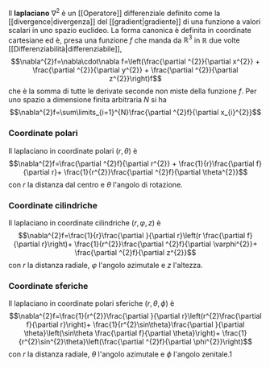 Il **laplaciano** $\nabla^{2}$ è un [[Operatore]] differenziale definito come la [[divergence|divergenza]] del [[gradient|gradiente]] di una funzione a valori scalari in uno spazio euclideo. La forma canonica è definita in coordinate cartesiane ed è, presa una funzione $f$ che manda da $\mathbb{R}^{3}$ in $\mathbb{R}$ due volte [[Differenziabilità|differenziabile]],
$$\nabla^{2}f=\nabla\cdot\nabla f=\left(\frac{\partial ^{2}}{\partial x^{2}} + \frac{\partial ^{2}}{\partial y^{2}} + \frac{\partial ^{2}}{\partial z^{2}}\right)f$$
che è la somma di tutte le derivate seconde non miste della funzione $f$. Per uno spazio a dimensione finita arbitraria $N$ si ha
$$\nabla^{2}f=\sum\limits_{i=1}^{N}\frac{\partial ^{2}f}{\partial x_{i}^{2}}$$
### Coordinate polari
Il laplaciano in coordinate polari $(r,\theta)$ è
$$\nabla^{2}f=\frac{\partial ^{2}f}{\partial r^{2}} + \frac{1}{r}\frac{\partial f}{\partial r}+ \frac{1}{r^{2}}\frac{\partial ^{2}f}{\partial \theta^{2}}$$
con $r$ la distanza dal centro e $\theta$ l'angolo di rotazione.
### Coordinate cilindriche
Il laplaciano in coordinate cilindriche $(r,\varphi,z)$ è
$$\nabla^{2}f=\frac{1}{r}\frac{\partial }{\partial r}\left(r \frac{\partial f}{\partial r}\right)+ \frac{1}{r^{2}}\frac{\partial ^{2}f}{\partial \varphi^{2}}+ \frac{\partial ^{2}f}{\partial z^{2}}$$
con $r$ la distanza radiale, $\varphi$ l'angolo azimutale e $z$ l'altezza.
### Coordinate sferiche
Il laplaciano in coordinate polari sferiche $(r,\theta,\phi)$ è
$$\nabla^{2}f=\frac{1}{r^{2}}\frac{\partial }{\partial r}\left(r^{2}\frac{\partial f}{\partial r}\right)+ \frac{1}{r^{2}\sin\theta}\frac{\partial }{\partial \theta}\left(\sin\theta \frac{\partial f}{\partial \theta}\right)+ \frac{1}{r^{2}\sin^{2}\theta}\left(\frac{\partial ^{2}f}{\partial \phi^{2}}\right)$$
con $r$ la distanza radiale, $\theta$ l'angolo azimutale e $\phi$ l'angolo zenitale.1